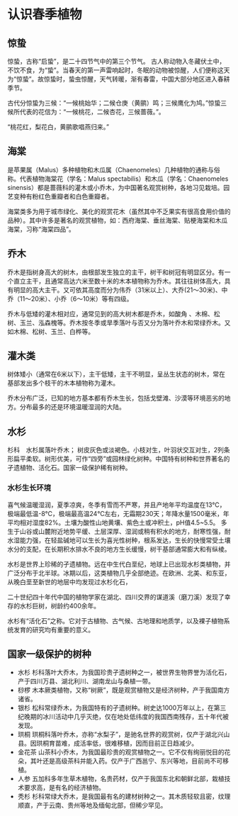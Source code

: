 # 认识春季植物

## 惊蛰
惊蛰，古称“启蛰”，是二十四节气中的第三个节气。
古人称动物入冬藏伏土中，不饮不食，为“蛰”。当春天的第一声雷响起时，冬眠的动物被惊醒，人们便称这天为“惊蛰”。故惊蛰时，蛰虫惊醒，天气转暖，渐有春雷，中国大部分地区进入春耕季节。

古代分惊蛰为三候：“一候桃始华；二候仓庚（黄鹂）鸣；三候鹰化为鸠。”惊蛰三候所代表的花信为：“一候桃花，二候杏花，三候蔷薇。”。

“桃花红，梨花白，黄鹂歌唱燕归来。”


## 海棠
是苹果属（Malus）多种植物和木瓜属（Chaenomeles）几种植物的通称与俗称。代表植物海棠花（学名：Malus spectabilis）和木瓜（学名：Chaenomeles sinensis）都是蔷薇科的灌木或小乔木，为中国著名观赏树种，各地习见栽培。园艺变种有粉红色重瓣者和白色重瓣者。

海棠类多为用于城市绿化、美化的观赏花木（虽然其中不乏果实有很高食用价值的品种）。其中许多是著名的观赏植物，如：西府海棠、垂丝海棠、贴梗海棠和木瓜海棠，习称“海棠四品”。


## 乔木
乔木是指树身高大的树木，由根部发生独立的主干，树干和树冠有明显区分。有一个直立主干，且通常高达六米至数十米的木本植物称为乔木。其往往树体高大，具有明显的高大主干。又可依其高度而分为伟乔（31米以上）、大乔(21～30米)、中乔（11～20米）、小乔（6～10米）等有四级。

乔木与低矮的灌木相对应，通常见到的高大树木都是乔木，如酸角 、木棉、松树、玉兰、泓森槐等。乔木按冬季或旱季落叶与否又分为落叶乔木和常绿乔木。又如木棉、松树、玉兰、白桦等。

## 灌木类
树体矮小（通常在6米以下），主干低矮，主干不明显，呈丛生状态的树木，常在基部发出多个枝干的木本植物称为灌木。

乔木分布广泛，已知的地方基本都有乔木生长，包括戈壁滩、沙漠等环境恶劣的地方。分布最多的还是环境温暖湿润的大陆。

## 水杉　
杉科　水杉属落叶乔木； 树皮灰色或淡褐色。小枝对生，叶羽状交互对生，2列条形扁平柔软。树形优美，可作“四旁”或园林绿化树种。中国特有树种和世界著名的孑遗植物、活化石。国家一级保护稀有树种。

### 水杉生长环境
喜气候温暖湿润，夏季凉爽，冬季有雪而不严寒，并且产地年平均温度在13℃，极端最低温-8℃，极端最高温24℃左右，无霜期230天；年降水量1500毫米，年平均相对湿度82%。土壤为酸性山地黄壤、紫色土或冲积土，pH值4.5~5.5。
多生于山谷或山麓附近地势平缓、土层深厚、湿润或稍有积水的地方，耐寒性强，耐水湿能力强，在轻盐碱地可以生长为喜光性树种，根系发达，生长的快慢常受土壤水分的支配，在长期积水排水不良的地方生长缓慢，树干基部通常膨大和有纵棱。

水杉是世界上珍稀的孑遗植物。远在中生代白垩纪，地球上已出现水杉类植物，并广泛分布于北半球。冰期以后，这类植物几乎全部绝迹。在欧洲、北美、和东亚，从晚白垩至新世的地层中均发现过水杉化石，

二十世纪四十年代中国的植物学家在湖北、四川交界的谋道溪（磨刀溪）发现了幸存的水杉巨树，树龄约400余年。

水杉有“活化石”之称。它对于古植物、古气候、古地理和地质学，以及裸子植物系统发育的研究均有重要的意义。


## 国家一级保护的树种

* 水杉 杉科落叶大乔木，为我国珍贵孑遗树种之一，被世界生物界誉为活化石，产于四川万县、湖北利川、湖南龙山与桑植一带。
* 桫椤 木本厥类植物，又称“树厥”，既是观赏植物又是经济树种，产于我国南方诸省。
* 银杉 松科常绿乔木，为我国特有的孑遗树种。树史达1000万年以上，在第三纪晚期的冰川活动中几乎灭绝，仅在地处低纬度的我国西南残存，五十年代被发现。
* 珙桐 珙桐科落叶乔木，亦称“水梨子”，是驰名世界的观赏树，仅产于湖北兴山县。因珙桐育苗难，成活率低，很难移植，因而目前正日趋减少。
* 金花茶 山茶科小乔木，为我国最珍贵的观赏植物之一。它不仅有绚丽悦目的花朵，其叶还是高级茶科并能入药。仅产于广西邕宁、东兴等地，目前尚不可移植。
* 人参 五加科多年生草木植物，名贵药材，仅产于我国东北和朝鲜北部，栽植技术要求高，是有名的经济植物。
* 秃杉 杉科常绿大乔木，是我国最有名的建材树种之一。其木质轻软且密，纹理顺直，产于云南、贵州等地及缅甸北部，但稀少罕见。
